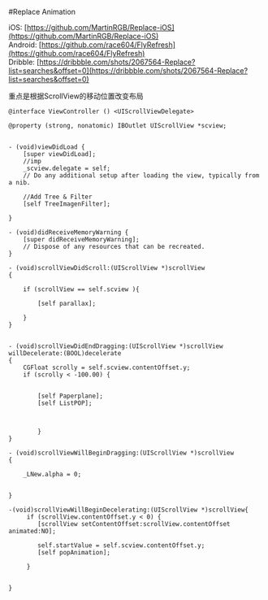 #Replace Animation

iOS: [https://github.com/MartinRGB/Replace-iOS](https://github.com/MartinRGB/Replace-iOS)  
Android: [https://github.com/race604/FlyRefresh](https://github.com/race604/FlyRefresh)  
Dribble: [https://dribbble.com/shots/2067564-Replace?list=searches&offset=0](https://dribbble.com/shots/2067564-Replace?list=searches&offset=0)  


重点是根据ScrollView的移动位置改变布局

```
@interface ViewController () <UIScrollViewDelegate>

@property (strong, nonatomic) IBOutlet UIScrollView *scview;


- (void)viewDidLoad {
    [super viewDidLoad];
    //imp
    _scview.delegate = self;
    // Do any additional setup after loading the view, typically from a nib.

    //Add Tree & Filter
    [self TreeImagenFilter];
   
}

- (void)didReceiveMemoryWarning {
    [super didReceiveMemoryWarning];
    // Dispose of any resources that can be recreated.
}

- (void)scrollViewDidScroll:(UIScrollView *)scrollView
{
    
    if (scrollView == self.scview ){
    
        [self parallax];
      
    }
}


- (void)scrollViewDidEndDragging:(UIScrollView *)scrollView willDecelerate:(BOOL)decelerate
{
    CGFloat scrolly = self.scview.contentOffset.y;
    if (scrolly < -100.00) {


        [self Paperplane];
        [self ListPOP];
        
      
        
        }
}

- (void)scrollViewWillBeginDragging:(UIScrollView *)scrollView
{
    
    _LNew.alpha = 0;
    

}

-(void)scrollViewWillBeginDecelerating:(UIScrollView *)scrollView{
     if (scrollView.contentOffset.y < 0) {
        [scrollView setContentOffset:scrollView.contentOffset animated:NO];
        
        self.startValue = self.scview.contentOffset.y;
        [self popAnimation];
        
     }
    
    
}

```
